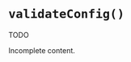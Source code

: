 # `validateConfig()`


<div class="tips danger">
  <p><span></span>TODO</p>
  <p>Incomplete content.</p>
</div>
